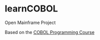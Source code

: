 # learnCOBOL
Open Mainframe Project

Based on the [COBOL Programming Course](https://github.com/openmainframeproject/cobol-programming-course)
